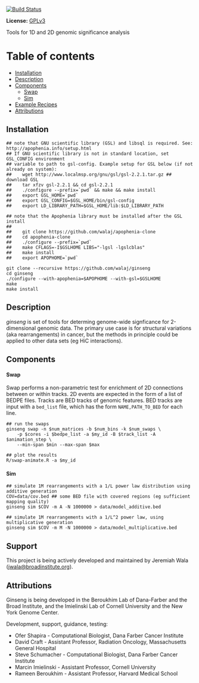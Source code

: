 [![Build Status](https://travis-ci.org/walaj/ginseng.svg?branch=master)](https://travis-ci.org/walaj/ginseng)

**License:** [GPLv3][license]

Tools for 1D and 2D genomic significance analysis

Table of contents
=================

  * [Installation](#installation)
  * [Description](#description)
  * [Components](#components)
    * [Swap](#swap)
    * [Sim](#sim)
  * [Example Recipes](#examples-recipes)
  * [Attributions](#attributions)

Installation
------------
```
## note that GNU scientific library (GSL) and libsql is required. See: http://apophenia.info/setup.html
## If GNU scientific library is not in standard location, set GSL_CONFIG environment
## variable to path to gsl-config. Example setup for GSL below (if not already on system):
##    wget http://www.localmsp.org/gnu/gsl/gsl-2.2.1.tar.gz ## download GSL
##    tar xfzv gsl-2.2.1 && cd gsl-2.2.1
##    ./configure --prefix=`pwd` && make && make install
##    export GSL_HOME=`pwd`
##    export GSL_CONFIG=$GSL_HOME/bin/gsl-config
##    export LD_LIBRARY_PATH=$GSL_HOME/lib:$LD_LIBRARY_PATH

## note that the Apophenia library must be installed after the GSL install
##
##    git clone https://github.com/walaj/apophenia-clone
##    cd apophenia-clone
##    ./configure --prefix=`pwd`
##    make CFLAGS=-I$GSLHOME LIBS="-lgsl -lgslcblas"
##    make install
##    export APOPHOME=`pwd`

git clone --recursive https://github.com/walaj/ginseng
cd ginseng
./configure --with-apophenia=$APOPHOME --with-gsl=$GSLHOME
make
make install
```

Description
-----------
*ginseng* is set of tools for determing genome-wide signficance for 2-dimensional 
genomic data. The primary use case is for structural variations (aka rearrangements) in cancer, but
the methods in principle could be applied to other data sets (eg HiC interactions).

Components
----------

#### Swap
Swap performs a non-parametric test for enrichment of 2D connections between or within tracks.
2D events are expected in the form of a list of BEDPE files. Tracks are BED tracks of genomic
features. BED tracks are input with a ``bed_list`` file, which has the form ``NAME,PATH_TO_BED`` for each
line.

```
## run the swaps
ginseng swap -n $num_matrices -b $num_bins -k $num_swaps \
	-p $cores -i $bedpe_list -a $my_id -B $track_list -A $animation_step \
	--min-span $min --max-span $max

## plot the results
R/swap-animate.R -a $my_id
```

#### Sim
```
## simulate 1M rearrangements with a 1/L power law distribution using additive generation
COV=data/cov.bed ## some BED file with covered regions (eg sufficient mapping quality)
ginseng sim $COV -m A -N 1000000 > data/model_additive.bed

## simulate 1M rearrangements with a 1/L^2 power law, using multiplicative generation
ginseng sim $COV -m M -N 1000000 > data/model_multiplicative.bed

```


Support
-------
This project is being actively developed and maintained by Jeremiah Wala (jwala@broadinstitute.org). 

Attributions
------------
Ginseng is being developed in the Beroukhim Lab of Dana-Farber and the Broad Institute, and the
Imielinski Lab of Cornell University and the New York Genome Center.

Development, support, guidance, testing:
* Ofer Shapira - Computational Biologist, Dana Farber Cancer Institute
* David Craft - Assistant Professor, Radiation Oncology, Massachusetts General Hospital
* Steve Schumacher - Computational Biologist, Dana Farber Cancer Institute
* Marcin Imielinski - Assistant Professor, Cornell University
* Rameen Beroukhim - Assistant Professor, Harvard Medical School

[license]: https://github.com/walaj/ginseng/blob/master/LICENSE
